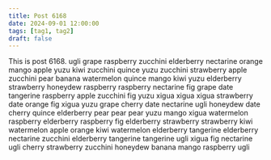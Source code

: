 ```yaml
---
title: Post 6168
date: 2024-09-01 12:00:00
tags: [tag1, tag2]
draft: false
---
```

This is post 6168.
ugli
grape
raspberry
zucchini
elderberry
nectarine
orange
mango
apple
yuzu
kiwi
zucchini
quince
yuzu
zucchini
strawberry
apple
zucchini
pear
banana
watermelon
quince
mango
kiwi
yuzu
elderberry
strawberry
honeydew
raspberry
raspberry
nectarine
fig
grape
date
tangerine
raspberry
apple
zucchini
fig
yuzu
xigua
xigua
xigua
strawberry
date
orange
fig
xigua
yuzu
grape
cherry
date
nectarine
ugli
honeydew
date
cherry
quince
elderberry
pear
pear
pear
yuzu
mango
xigua
watermelon
raspberry
elderberry
raspberry
fig
elderberry
strawberry
strawberry
kiwi
watermelon
apple
orange
kiwi
watermelon
elderberry
tangerine
elderberry
nectarine
zucchini
elderberry
tangerine
tangerine
ugli
xigua
fig
nectarine
ugli
cherry
strawberry
zucchini
honeydew
banana
mango
raspberry
ugli
